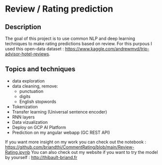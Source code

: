 # Review / Rating prediction

## Description
The goal of this project is to use common NLP and deep learning techniques to make rating predictions based on review.
For this purpous I used this open-data dataset : https://www.kaggle.com/andrewmvd/trip-advisor-hotel-reviews.

## Topics and techniques
- data exploration
- data cleaning, remove:
  * punctuation
  * digits
  * English stopwords
- Tokenization
- Transfer learning (Universal sentence encoder)
- RNN layers
- Data vizualization
- Deploy on GCP AI Platform
- Prediction on my angular webapp (GC REST API)

If you want more insight on my work you can check out the notebook : https://github.com/briandthi/CommentRating/blob/main/Review-Rating.ipynb
You can also check out my website if you want to try the model by yourself : http://thibault-briand.fr
